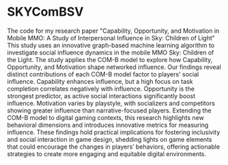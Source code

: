 # SKYComBSV
The code for my research paper "Capability, Opportunity, and Motivation in Mobile MMO: A Study of Interpersonal Influence in Sky: Children of Light"
<br>
This study uses an innovative graph-based machine learning algorithm to investigate social influence dynamics in the mobile MMO Sky: Children of the Light. The study applies the COM-B model to explore how Capability, Opportunity, and Motivation shape networked influence. Our findings reveal distinct contributions of each COM-B model factor to players' social influence. Capability enhances influence, but a high focus on task completion correlates negatively with influence. Opportunity is the strongest predictor, as active social interactions significantly boost influence. Motivation varies by playstyle, with socializers and competitors showing greater influence than narrative-focused players.  Extending the COM-B model to digital gaming contexts, this research highlights new behavioral dimensions and introduces innovative metrics for measuring influence. These findings hold practical implications for fostering inclusivity and social interaction in game design, shedding lights on game elements that could encourage the changes in players’ behaviors, offering actionable strategies to create more engaging and equitable digital environments.
